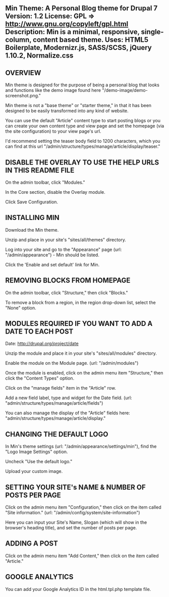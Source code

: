 Min Theme: A Personal Blog theme for Drupal 7
Version: 1.2
License: GPL => http://www.gnu.org/copyleft/gpl.html
Description: Min is a minimal, responsive, single-column, content based theme.
Uses: HTML5 Boilerplate, Modernizr.js, SASS/SCSS, jQuery 1.10.2, Normalize.css
--------------------------------------------

OVERVIEW
---------------------

Min theme is designed for the purpose of being a personal blog that looks and functions like the demo image found here "/demo-image/demo-screenshot.png."

Min theme is not a "base theme" or "starter theme," in that it has been designed to be easily transformed into any kind of website.

You can use the default "Article" content type to start posting blogs or you can create your own content type and
view page and set the homepage (via the site configuration) to your view page's url.

I'd recommend setting the teaser body field to 1200 characters, which you can find
at this url "/admin/structure/types/manage/article/display/teaser."


DISABLE THE OVERLAY TO USE THE HELP URLS IN THIS README FILE
---------------------

On the admin toolbar, click "Modules."

In the Core section, disable the Overlay module.

Click Save Configuration.


INSTALLING MIN
----------------------

Download the Min theme.

Unzip and place in your site's "sites/all/themes" directory.

Log into your site and go to the "Appearance" page (url: "/admin/appearance") -  Min should be listed.

Click the 'Enable and set default' link for Min.


REMOVING BLOCKS FROM HOMEPAGE
----------------------

On the admin toolbar, click "Structure," then click "Blocks."

To remove a block from a region, in the region drop-down list, select the "None" option.


MODULES REQUIRED IF YOU WANT TO ADD A DATE TO EACH POST
----------------------

Date: http://drupal.org/project/date

Unzip the module and place it in your site's "sites/all/modules" directory.

Enable the module on the Module page. (url: "/admin/modules")

Once the module is enabled, click on the admin menu item "Structure," then click the "Content Types" option.

Click on the "manage fields" item in the "Article" row.

Add a new field label, type and widget for the Date field. (url: "admin/structure/types/manage/article/fields")

You can also manage the display of the "Article" fields here: "admin/structure/types/manage/article/display."


CHANGING THE DEFAULT LOGO
----------------------

In Min's theme settings (url: "/admin/appearance/settings/min"), find the "Logo Image Settings" option.

Uncheck "Use the default logo."

Upload your custom image.


SETTING YOUR SITE's NAME & NUMBER OF POSTS PER PAGE
----------------------

Click on the admin menu item "Configuration," then click on the item called "Site information." (url: "/admin/config/system/site-information")

Here you can input your Site's Name, Slogan (which will show in the browser's heading title), and set
the number of posts per page.


ADDING A POST
----------------------

Click on the admin menu item "Add Content," then click on the item called "Article."


GOOGLE ANALYTICS
----------------------

You can add your Google Analytics ID in the html.tpl.php template file.